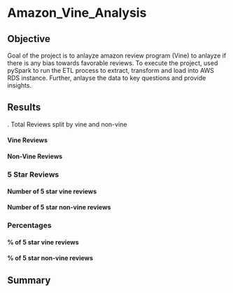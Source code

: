 # Amazon_Vine_Analysis

## Objective

  Goal of the project is to anlayze amazon review program (Vine) to anlayze if there is any bias towards favorable reviews. 
  To execute the project, used pySpark to run the ETL process to extract, transform and load into AWS RDS instance. Further, anlayse the data to key questions and provide insights.
  
## Results

. Total Reviews split by vine and non-vine

#### Vine Reviews


#### Non-Vine Reviews

### 5 Star Reviews

#### Number of 5 star vine reviews

#### Number of 5 star non-vine reviews

### Percentages

#### % of 5 star vine reviews

#### % of 5 star non-vine reviews

## Summary
